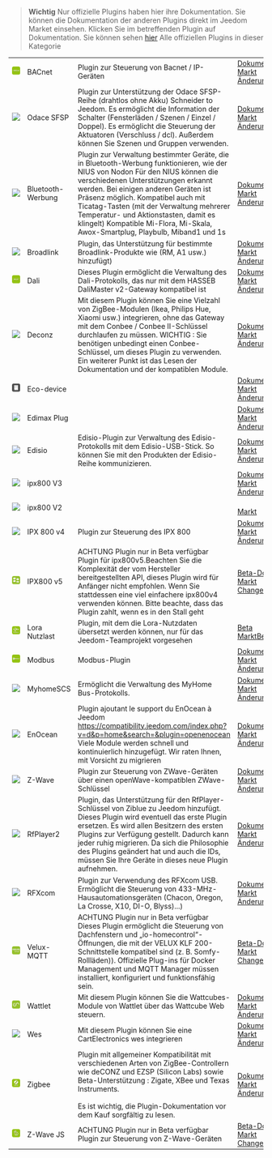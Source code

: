 
>**Wichtig**
>Nur offizielle Plugins haben hier ihre Dokumentation. Sie können die Dokumentation der anderen Plugins direkt im Jeedom Market einsehen. Klicken Sie im betreffenden Plugin auf Dokumentation.
>Sie können sehen [hier](https://market.jeedom.com/index.php?v=d&p=market&type=plugin&categorie=automation+protocol) Alle offiziellen Plugins in dieser Kategorie


| | | | |
|--- | --- | --- | ---|
|<img src="bacnet/bacnet_icon.png" class="pluginLogo" width="100" />|BACnet|Plugin zur Steuerung von Bacnet / IP-Geräten|[Dokumentation](bacnet/index.md)[Beta](bacnet/beta/index.md)<br/>[Markt](https://market.jeedom.com/index.php?v=d&p=market_display&id=4161)<br/>[Änderungsprotokoll](bacnet/changelog.md)[Beta](bacnet/beta/changelog.md)|
|<img src="beagle/beagle_icon.png" class="pluginLogo" width="100" />|Odace SFSP|Plugin zur Unterstützung der Odace SFSP-Reihe (drahtlos ohne Akku) Schneider to Jeedom. Es ermöglicht die Information der Schalter (Fensterläden / Szenen / Einzel / Doppel). Es ermöglicht die Steuerung der Aktuatoren (Verschluss / dcl). Außerdem können Sie Szenen und Gruppen verwenden.|[Dokumentation](beagle/index.md)<br/>[Markt](https://market.jeedom.com/index.php?v=d&p=market_display&id=3917)<br/>[Änderungsprotokoll](beagle/changelog.md)|
|<img src="blea/blea_icon.png" class="pluginLogo" width="100" />|Bluetooth-Werbung|Plugin zur Verwaltung bestimmter Geräte, die in Bluetooth-Werbung funktionieren, wie der NIUS von Nodon Für den NIUS können die verschiedenen Unterstützungen erkannt werden. Bei einigen anderen Geräten ist Präsenz möglich. Kompatibel auch mit Ticatag-Tasten (mit der Verwaltung mehrerer Temperatur- und Aktionstasten, damit es klingelt) Kompatible Mi-Flora, Mi-Skala, Awox-Smartplug, Playbulb, Miband1 und 1s|[Dokumentation](blea/index.md)[Beta](blea/beta/index.md)<br/>[Markt](https://market.jeedom.com/index.php?v=d&p=market_display&id=2554)<br/>[Änderungsprotokoll](blea/changelog.md)[Beta](blea/beta/changelog.md)|
|<img src="broadlink/broadlink_icon.png" class="pluginLogo" width="100" />|Broadlink|Plugin, das Unterstützung für bestimmte Broadlink-Produkte wie (RM, A1 usw.) hinzufügt)|[Dokumentation](broadlink/index.md)<br/>[Markt](https://market.jeedom.com/index.php?v=d&p=market_display&id=2699)<br/>[Änderungsprotokoll](broadlink/changelog.md)|
|<img src="dali/dali_icon.png" class="pluginLogo" width="100" />|Dali|Dieses Plugin ermöglicht die Verwaltung des Dali-Protokolls, das nur mit dem HASSEB DaliMaster v2-Gateway kompatibel ist|[Dokumentation](dali/index.md)[Beta](dali/beta/index.md)<br/>[Markt](https://market.jeedom.com/index.php?v=d&p=market_display&id=4223)<br/>[Änderungsprotokoll](dali/changelog.md)[Beta](dali/beta/changelog.md)|
|<img src="deconz/deconz_icon.png" class="pluginLogo" width="100" />|Deconz|Mit diesem Plugin können Sie eine Vielzahl von ZigBee-Modulen (Ikea, Philips Hue, Xiaomi usw.) integrieren, ohne das Gateway mit dem Conbee / Conbee II-Schlüssel durchlaufen zu müssen. WICHTIG : Sie benötigen unbedingt einen Conbee-Schlüssel, um dieses Plugin zu verwenden. Ein weiterer Punkt ist das Lesen der Dokumentation und der kompatiblen Module.|[Dokumentation](deconz/index.md)[Beta](deconz/beta/index.md)<br/>[Markt](https://market.jeedom.com/index.php?v=d&p=market_display&id=3610)<br/>[Änderungsprotokoll](deconz/changelog.md)[Beta](deconz/beta/changelog.md)|
|<img src="ecodevice/ecodevice_icon.png" class="pluginLogo" width="100" />|Eco-device||[Dokumentation](ecodevice/index.md)[Beta](ecodevice/beta/index.md)<br/>[Markt](https://market.jeedom.com/index.php?v=d&p=market_display&id=342)<br/>[Änderungsprotokoll](ecodevice/changelog.md)[Beta](ecodevice/beta/changelog.md)|
|<img src="edimaxplug/edimaxplug_icon.png" class="pluginLogo" width="100" />|Edimax Plug||[Dokumentation](edimaxplug/index.md)<br/>[Markt](https://market.jeedom.com/index.php?v=d&p=market_display&id=2455)<br/>[Änderungsprotokoll](edimaxplug/changelog.md)|
|<img src="edisio/edisio_icon.png" class="pluginLogo" width="100" />|Edisio|Edisio-Plugin zur Verwaltung des Edisio-Protokolls mit dem Edisio-USB-Stick. So können Sie mit den Produkten der Edisio-Reihe kommunizieren.|[Dokumentation](edisio/index.md)<br/>[Markt](https://market.jeedom.com/index.php?v=d&p=market_display&id=1541)<br/>[Änderungsprotokoll](edisio/changelog.md)|
|<img src="ipx800/ipx800_icon.png" class="pluginLogo" width="100" />|ipx800 V3||[Dokumentation](ipx800/index.md)[Beta](ipx800/beta/index.md)<br/>[Markt](https://market.jeedom.com/index.php?v=d&p=market_display&id=344)<br/>[Änderungsprotokoll](ipx800/changelog.md)[Beta](ipx800/beta/changelog.md)|
|<img src="ipx800v2/ipx800v2_icon.png" class="pluginLogo" width="100" />|ipx800 V2||<br/>[Markt](https://market.jeedom.com/index.php?v=d&p=market_display&id=1194)|
|<img src="ipx800v4/ipx800v4_icon.png" class="pluginLogo" width="100" />|IPX 800 v4|Plugin zur Steuerung des IPX 800|[Dokumentation](ipx800v4/index.md)[Beta](ipx800v4/beta/index.md)<br/>[Markt](https://market.jeedom.com/index.php?v=d&p=market_display&id=2046)<br/>[Änderungsprotokoll](ipx800v4/changelog.md)[Beta](ipx800v4/beta/changelog.md)|
|<img src="ipx800v5/beta/ipx800v5_icon.png" class="pluginLogo" width="100" />|IPX800 v5|ACHTUNG Plugin nur in Beta verfügbar<br/>Plugin für ipx800v5.Beachten Sie die Komplexität der vom Hersteller bereitgestellten API, dieses Plugin wird für Anfänger nicht empfohlen. Wenn Sie stattdessen eine viel einfachere ipx800v4 verwenden können. Bitte beachte, dass das Plugin zahlt, wenn es in den Stall geht|[Beta-Dokumentation](ipx800v5/beta/index.md)<br/>[Markt](https://market.jeedom.com/index.php?v=d&p=market_display&id=4218)<br/>[Changelog-Beta](ipx800v5/beta/changelog.md)|
|<img src="lorapayload/lorapayload_icon.png" class="pluginLogo" width="100" />|Lora Nutzlast|Plugin, mit dem die Lora-Nutzdaten übersetzt werden können, nur für das Jeedom-Teamprojekt vorgesehen|[Beta](lorapayload/beta/index.md)<br/>[Markt](https://market.jeedom.com/index.php?v=d&p=market_display&id=4146)[Beta](lorapayload/beta/changelog.md)|
|<img src="modbus/modbus_icon.png" class="pluginLogo" width="100" />|Modbus|Modbus-Plugin|[Dokumentation](modbus/index.md)[Beta](modbus/beta/index.md)<br/>[Markt](https://market.jeedom.com/index.php?v=d&p=market_display&id=4267)<br/>[Änderungsprotokoll](modbus/changelog.md)[Beta](modbus/beta/changelog.md)|
|<img src="myhomescs/myhomescs_icon.png" class="pluginLogo" width="100" />|MyhomeSCS|Ermöglicht die Verwaltung des MyHome Bus-Protokolls.|[Dokumentation](myhomescs/index.md)<br/>[Markt](https://market.jeedom.com/index.php?v=d&p=market_display&id=3107)<br/>[Änderungsprotokoll](myhomescs/changelog.md)|
|<img src="openenocean/openenocean_icon.png" class="pluginLogo" width="100" />|EnOcean|Plugin ajoutant le support du EnOcean à Jeedom https://compatibility.jeedom.com/index.php?v=d&p=home&search=&plugin=openenocean Viele Module werden schnell und kontinuierlich hinzugefügt. Wir raten Ihnen, mit Vorsicht zu migrieren|[Dokumentation](openenocean/index.md)[Beta](openenocean/beta/index.md)<br/>[Markt](https://market.jeedom.com/index.php?v=d&p=market_display&id=2622)<br/>[Änderungsprotokoll](openenocean/changelog.md)[Beta](openenocean/beta/changelog.md)|
|<img src="openzwave/openzwave_icon.png" class="pluginLogo" width="100" />|Z-Wave|Plugin zur Steuerung von ZWave-Geräten über einen openWave-kompatiblen ZWave-Schlüssel|[Dokumentation](openzwave/index.md)[Beta](openzwave/beta/index.md)<br/>[Markt](https://market.jeedom.com/index.php?v=d&p=market_display&id=185)<br/>[Änderungsprotokoll](openzwave/changelog.md)[Beta](openzwave/beta/changelog.md)|
|<img src="rfplayer2/rfplayer2_icon.png" class="pluginLogo" width="100" />|RfPlayer2|Plugin, das Unterstützung für den RfPlayer-Schlüssel von Ziblue zu Jeedom hinzufügt. Dieses Plugin wird eventuell das erste Plugin ersetzen. Es wird allen Besitzern des ersten Plugins zur Verfügung gestellt. Dadurch kann jeder ruhig migrieren. Da sich die Philosophie des Plugins geändert hat und auch die IDs, müssen Sie Ihre Geräte in dieses neue Plugin aufnehmen.|[Dokumentation](rfplayer2/index.md)<br/>[Markt](https://market.jeedom.com/index.php?v=d&p=market_display&id=3349)<br/>[Änderungsprotokoll](rfplayer2/changelog.md)|
|<img src="rfxcom/rfxcom_icon.png" class="pluginLogo" width="100" />|RFXcom|Plugin zur Verwendung des RFXcom USB. Ermöglicht die Steuerung von 433-MHz-Hausautomationsgeräten (Chacon, Oregon, La Crosse, X10, DI-O, Blyss)...)|[Dokumentation](rfxcom/index.md)[Beta](rfxcom/beta/index.md)<br/>[Markt](https://market.jeedom.com/index.php?v=d&p=market_display&id=52)<br/>[Änderungsprotokoll](rfxcom/changelog.md)[Beta](rfxcom/beta/changelog.md)|
|<img src="vlx2mqtt/beta/vlx2mqtt_icon.png" class="pluginLogo" width="100" />|Velux-MQTT|ACHTUNG Plugin nur in Beta verfügbar<br/>Dieses Plugin ermöglicht die Steuerung von Dachfenstern und „io-homecontrol“-Öffnungen, die mit der VELUX KLF 200-Schnittstelle kompatibel sind (z. B. Somfy-Rollläden)). Offizielle Plug-ins für Docker Management und MQTT Manager müssen installiert, konfiguriert und funktionsfähig sein.|[Beta-Dokumentation](vlx2mqtt/beta/index.md)<br/>[Markt](https://market.jeedom.com/index.php?v=d&p=market_display&id=4275)<br/>[Changelog-Beta](vlx2mqtt/beta/changelog.md)|
|<img src="wattlet/wattlet_icon.png" class="pluginLogo" width="100" />|Wattlet|Mit diesem Plugin können Sie die Wattcubes-Module von Wattlet über das Wattcube Web steuern.|[Dokumentation](wattlet/index.md)<br/>[Markt](https://market.jeedom.com/index.php?v=d&p=market_display&id=2600)<br/>[Änderungsprotokoll](wattlet/changelog.md)|
|<img src="wes/wes_icon.png" class="pluginLogo" width="100" />|Wes|Mit diesem Plugin können Sie eine CartElectronics wes integrieren|[Dokumentation](wes/index.md)<br/>[Markt](https://market.jeedom.com/index.php?v=d&p=market_display&id=1336)<br/>[Änderungsprotokoll](wes/changelog.md)|
|<img src="zigbee/zigbee_icon.png" class="pluginLogo" width="100" />|Zigbee|Plugin mit allgemeiner Kompatibilität mit verschiedenen Arten von ZigBee-Controllern wie deCONZ und EZSP (Silicon Labs) sowie Beta-Unterstützung : Zigate, XBee und Texas Instruments. <br/><br/> Es ist wichtig, die Plugin-Dokumentation vor dem Kauf sorgfältig zu lesen.|[Dokumentation](zigbee/index.md)[Beta](zigbee/beta/index.md)<br/>[Markt](https://market.jeedom.com/index.php?v=d&p=market_display&id=4050)<br/>[Änderungsprotokoll](zigbee/changelog.md)[Beta](zigbee/beta/changelog.md)|
|<img src="zwavejs/beta/zwavejs_icon.png" class="pluginLogo" width="100" />|Z-Wave JS|ACHTUNG Plugin nur in Beta verfügbar<br/>Plugin zur Steuerung von Z-Wave-Geräten|[Beta-Dokumentation](zwavejs/beta/index.md)<br/>[Markt](https://market.jeedom.com/index.php?v=d&p=market_display&id=4306)<br/>[Changelog-Beta](zwavejs/beta/changelog.md)|
